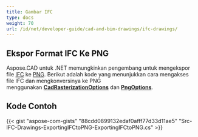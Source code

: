 ```yaml
---
title: Gambar IFC
type: docs
weight: 70
url: /id/net/developer-guide/cad-and-bim-drawings/ifc-drawings/
---
```


## **Ekspor Format IFC Ke PNG**

Aspose.CAD untuk .NET memungkinkan pengembang untuk mengekspor file [IFC](https://docs.fileformat.com/cad/ifc/) ke [PNG](https://docs.fileformat.com/image/png/). Berikut adalah kode yang menunjukkan cara mengakses file IFC dan mengkonversinya ke PNG menggunakan [**CadRasterizationOptions**](https://reference.aspose.com/cad/net/aspose.cad.imageoptions/cadrasterizationoptions) dan [**PngOptions**](https://reference.aspose.com/cad/net/aspose.cad.imageoptions/pngoptions).

## Kode Contoh

{{< gist "aspose-com-gists" "88cdd0899132edaf0afff77d33d11ae5" "Src-IFC-Drawings-ExportingIFCtoPNG-ExportingIFCtoPNG.cs" >}}
